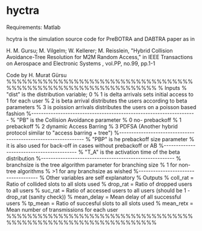 # hyctra
Requirements:
Matlab


hcytra is the simulation source code for PreBOTRA and DABTRA paper as in 

H. M. Gursu; M. Vilgelm; W. Kellerer; M. Reisslein, "Hybrid Collision
Avoidance-Tree Resolution for M2M Random Access," in IEEE Transactions on
Aerospace and Electronic Systems , vol.PP, no.99, pp.1-1

Code by H. Murat Gürsu
%%%%%%%%%%%%%%%%%%%%%%%%%%%%%%%%%%%%%%%%%%%%%%%%%%%%%%%%%%%%%%%%%
% Inputs
% "dist" is the distribution variable; 0 
% 1 is delta arrivals sets initial access to 1 for each user
% 2 is beta arrival distributes the users according to beta parameters
% 3 is poission arrivals distributes the users on a poisson based fashion
%--------------------------------------------------------------------
% "PB" is the Collision Avoidance parameter
%  0 no- prebackoff
%  1 prebackoff
%  2 dynamic Access Barring
%  3 PDFSA (Another hybrid protocol similar to "access barring + tree")
%---------------------------------------------------------------
% "PBP" is he prebackoff size parameter
%  it is also used for back-off in cases without prebackoff or AB
%------------------------------------------
%  "T_A" is the activation time of the beta distribution
%-------------------------------------------------------
% branchsize is the tree algorithm parameter for branching size
%  1 for non-tree algorithms
% >1 for any branchsize as wished
%------------------------------------
%  Other variables are self explanatory
% Outputs
% coll_rat = Ratio of collided slots to all slots used
% drop_rat = Ratio of dropped users to all users
% suc_rat = Ratio of accessed users to all users (should be 1 - drop_rat (sanity check))
% mean_delay = Mean delay of all successful users
% tp_mean = Ratio of succesful slots to all slots used
% mean_retx = Mean number of transmissions for each user
%%%%%%%%%%%%%%%%%%%%%%%%%%%%%%%%%%%%%%%%%%%%%%%%%%%%%%%%%%%%%%%%%
